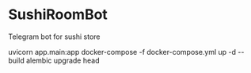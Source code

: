 # SushiRoomBot
Telegram bot for sushi store

uvicorn app.main:app
docker-compose -f docker-compose.yml up -d --build
alembic upgrade head